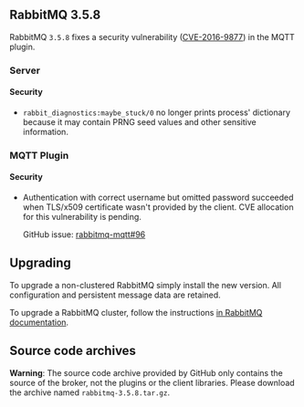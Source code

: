 ## RabbitMQ 3.5.8

RabbitMQ `3.5.8` fixes a security vulnerability ([CVE-2016-9877](https://pivotal.io/security/cve-2016-9877)) in the MQTT plugin.

### Server

#### Security

 * `rabbit_diagnostics:maybe_stuck/0` no longer prints process' dictionary
   because it may contain PRNG seed values and other sensitive information.
   
### MQTT Plugin

#### Security

 * Authentication with correct username but omitted password succeeded when TLS/x509 certificate
   wasn't provided by the client. CVE allocation for this vulnerability is pending.

   GitHub issue: [rabbitmq-mqtt#96](https://github.com/rabbitmq/rabbitmq-mqtt/issues/96)

## Upgrading

To upgrade a non-clustered RabbitMQ simply install the new version. All configuration and persistent message data are retained.

To upgrade a RabbitMQ cluster, follow the instructions [in RabbitMQ documentation](https://www.rabbitmq.com/clustering.html#upgrading).

## Source code archives

**Warning**: The source code archive provided by GitHub only contains the source of the broker, not the plugins or the client libraries.
Please download the archive named `rabbitmq-3.5.8.tar.gz`.

